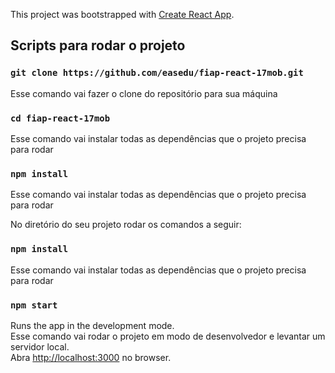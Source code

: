 This project was bootstrapped with [Create React App](https://github.com/facebook/create-react-app).

## Scripts para rodar o projeto

### `git clone https://github.com/easedu/fiap-react-17mob.git`
Esse comando vai fazer o clone do repositório para sua máquina

### `cd fiap-react-17mob`
Esse comando vai instalar todas as dependências que o projeto precisa para rodar

### `npm install`
Esse comando vai instalar todas as dependências que o projeto precisa para rodar

No diretório do seu projeto rodar os comandos a seguir:

### `npm install`
Esse comando vai instalar todas as dependências que o projeto precisa para rodar

### `npm start`

Runs the app in the development mode.<br>
Esse comando vai rodar o projeto em modo de desenvolvedor e levantar um servidor local.<br>
Abra [http://localhost:3000](http://localhost:3000) no browser.
